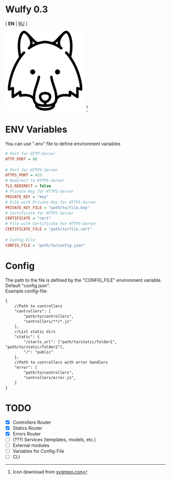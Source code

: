 # Wulfy 0.3
[ **EN** | [RU](README.RU.MD) ]

<img src="public/icon.svg" width="250" title="Temporary icon Wulfy"/> [^1]

# ENV Variables
You can use ".env" file to define environment variables

```ini
# Port for HTTP-Server
HTTP_PORT = 80 

# Port for HTTPS-Server
HTTPS_PORT = 433 
# Redirect to HTTPS-Server
TLS_REDIRECT = false
# Private Key for HTTPS-Server
PRIVATE_KEY = "key"
# File with Private Key for HTTPS-Server
PRIVATE_KEY_FILE = "path/to/file.key"
# Certificate for HTTPS-Server
CERTIFICATE = "cert"
# File with Certificate for HTTPS-Server
CERTIFICATE_FILE = "path/to/file.cert"

# Config-File
CONFIG_FILE = "path/to/config.json"
```

# Config
The path to the file is defined by the "CONFIG_FILE" environment variable. Default "config.json".  
Example config-file:
```jsonc
{
	//Path to controllers
	"controllers": [
		"path/to/controllers",
		"controllers/**/*.js"
	],
	//List static dirs
	"static": {
		"/starts_url": ["path/to/static/folder1", "path/to/static/folder2"],
		"/": "public"
	},
	//Path to controllers with error handlers
	"error": [
		"path/to/controllers",
		"controllers/error.js",
	]
}

```

# TODO
- [x] Controllers Router
- [x] Statics Router
- [x] Errors Router
- [ ] \(???) Services (templates, models, etc.)
- [ ] External modules
- [ ] Variables for Config-File
- [ ] CLI

[^1]: Icon download from [svgrepo.con](https://www.svgrepo.com/svg/89615/wolf-head)
